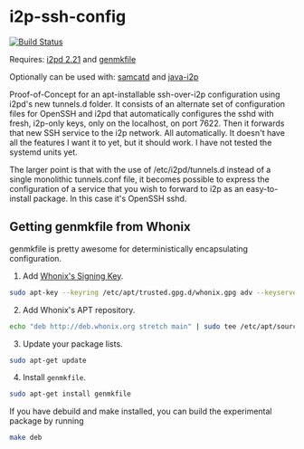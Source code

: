 # i2p-ssh-config

[![Build Status](https://travis-ci.org/eyedeekay/i2p-ssh-config.svg?branch=master)](https://travis-ci.org/eyedeekay/i2p-ssh-config)

Requires: [i2pd 2.21](https://github.com/purplei2p/i2pd/) and [genmkfile](https://github.com/whonix/genmkfile/)

Optionally can be used with: [samcatd](https://github.com/eyedeekay/sam-forwarder) and [java-i2p](https://geti2p.net)

Proof-of-Concept for an apt-installable ssh-over-i2p configuration using i2pd's
new tunnels.d folder. It consists of an alternate set of configuration files for
OpenSSH and i2pd that automatically configures the sshd with fresh, i2p-only
keys, only on the localhost, on port 7622. Then it forwards that new SSH service
to the i2p network. All automatically. It doesn't have all the features I want
it to yet, but it should work. I have not tested the systemd units yet.

The larger point is that with the use of /etc/i2pd/tunnels.d instead of a single
monolithic tunnels.conf file, it becomes possible to express the configuration
of a service that you wish to forward to i2p as an easy-to-install package. In
this case it's OpenSSH sshd.

Getting genmkfile from Whonix
-----------------------------

genmkfile is pretty awesome for deterministically encapsulating configuration.

  1. Add [Whonix's Signing Key](https://www.whonix.org/wiki/Whonix_Signing_Key).

```sh
sudo apt-key --keyring /etc/apt/trusted.gpg.d/whonix.gpg adv --keyserver hkp://ipv4.pool.sks-keyservers.net:80 --recv-keys 916B8D99C38EAF5E8ADC7A2A8D66066A2EEACCDA
```

  2. Add Whonix's APT repository.

```sh
echo "deb http://deb.whonix.org stretch main" | sudo tee /etc/apt/sources.list.d/whonix.list
```

  3. Update your package lists.

```sh
sudo apt-get update
```

  4. Install `genmkfile`.

```sh
sudo apt-get install genmkfile
```

If you have debuild and make installed, you can build the experimental package
by running

```sh
make deb
```
